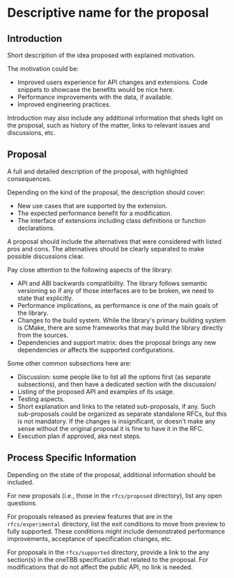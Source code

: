 # Descriptive name for the proposal

## Introduction

Short description of the idea proposed with explained motivation. 

The motivation could be:
- Improved users experience for API changes and extensions. Code snippets to
  showcase the benefits would be nice here.
- Performance improvements with the data, if available.
- Improved engineering practices.

Introduction may also include any additional information that sheds light on
the proposal, such as history of the matter, links to relevant issues and
discussions, etc.

## Proposal

A full and detailed description of the proposal, with highlighted consequences.

Depending on the kind of the proposal, the description should cover:

- New use cases that are supported by the extension.
- The expected performance benefit for a modification. 
- The interface of extensions including class definitions or function 
declarations.

A proposal should include the alternatives that were considered with listed
pros and cons. The alternatives should be clearly separated to make possible
discussions clear.

Pay close attention to the following aspects of the library:
- API and ABI backwards compatibility. The library follows semantic versioning
  so if any of those interfaces are to be broken, we need to state that
  explicitly.
- Performance implications, as performance is one of the main goals of the library.
- Changes to the build system. While the library's primary building system is
  CMake, there are some frameworks that may build the library directly from the sources.
- Dependencies and support matrix: does the proposal brings any new
  dependencies or affects the supported configurations.

Some other common subsections here are:
- Discussion: some people like to list all the options first (as separate
  subsections), and then have a dedicated section with the discussion/
- Listing of the proposed API and examples of its usage.
- Testing aspects.
- Short explanation and links to the related sub-proposals, if any. Such
  sub-proposals could be organized as separate standalone RFCs, but this is
  not mandatory. If the changes is insignificant, or doesn't make any sense
  without the original proposal it is fine to have it in the RFC.
- Execution plan if approved, aka next steps.

## Process Specific Information

Depending on the state of the proposal, additional information should be
included.

For new proposals (i.e., those in the `rfcs/proposed` directory), list any
open questions.

For proposals released as preview features that are in the `rfcs/experimental`
directory, list the exit conditions to move from preview to fully supported.
These conditions might include demonstrated performance improvements,
acceptance of specification changes, etc.

For proposals in the `rfcs/supported` directory, provide a link to the
any section(s) in the oneTBB specification that related to the proposal.
For modifications that do not affect the public API, no link is needed.
